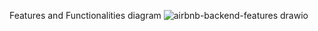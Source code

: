 Features and Functionalities diagram
![airbnb-backend-features drawio](https://github.com/user-attachments/assets/22ffc030-89ac-463c-8604-5f6b8df689ad)
